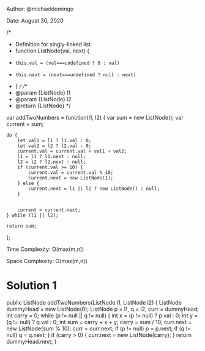 Author: @michaeldomingo

Date: August 30, 2020

/*

 * Definition for singly-linked list.
 * function ListNode(val, next) {
 *     this.val = (val===undefined ? 0 : val)
 *     this.next = (next===undefined ? null : next)
 * }
 */
/**
 * @param {ListNode} l1
 * @param {ListNode} l2
 * @return {ListNode}
 */

var addTwoNumbers = function(l1, l2) {
    var sum = new ListNode();
    var current = sum;
     
    do {
        let val1 = l1 ? l1.val : 0;
        let val2 = l2 ? l2.val : 0;
        current.val = current.val + val1 + val2;
        l1 = l1 ? l1.next : null;
        l2 = l2 ? l2.next : null;
        if (current.val >= 10) {
            current.val = current.val % 10;
            current.next = new ListNode(1);
        } else {
            current.next = l1 || l2 ? new ListNode() : null;
        }


        current = current.next;
    } while (l1 || l2);

    return sum;
};

Time Complexity: O(max(m,n))

Space Complexity: O(max(m,n))


# Solution 1

public ListNode addTwoNumbers(ListNode l1, ListNode l2) {
    ListNode dummyHead = new ListNode(0);
    ListNode p = l1, q = l2, curr = dummyHead;
    int carry = 0;
    while (p != null || q != null) {
        int x = (p != null) ? p.val : 0;
        int y = (q != null) ? q.val : 0;
        int sum = carry + x + y;
        carry = sum / 10;
        curr.next = new ListNode(sum % 10);
        curr = curr.next;
        if (p != null) p = p.next;
        if (q != null) q = q.next;
    }
    if (carry > 0) {
        curr.next = new ListNode(carry);
    }
    return dummyHead.next;
}